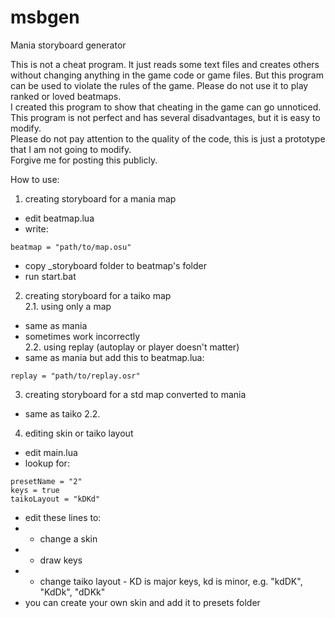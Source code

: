 # msbgen
Mania storyboard generator  

This is not a cheat program. It just reads some text files and creates others without changing anything in the game code or game files. But this program can be used to violate the rules of the game. Please do not use it to play ranked or loved beatmaps.  
I created this program to show that cheating in the game can go unnoticed. This program is not perfect and has several disadvantages, but it is easy to modify.  
Please do not pay attention to the quality of the code, this is just a prototype that I am not going to modify.  
Forgive me for posting this publicly.  

How to use:  

1. creating storyboard for a mania map  
* edit beatmap.lua  
* write:  
```
beatmap = "path/to/map.osu"
```
* copy _storyboard folder to beatmap's folder  
* run start.bat  

2. creating storyboard for a taiko map  
2.1. using only a map  
* same as mania  
* sometimes work incorrectly  
2.2. using replay (autoplay or player doesn't matter)  
* same as mania but add this to beatmap.lua:  
```
replay = "path/to/replay.osr"
```

3. creating storyboard for a std map converted to mania  
* same as taiko 2.2.  

4. editing skin or taiko layout  
* edit main.lua  
* lookup for:  
```
presetName = "2"
keys = true
taikoLayout = "kDKd"
```
* edit these lines to:  
* * change a skin  
* * draw keys  
* * change taiko layout - KD is major keys, kd is minor, e.g. "kdDK", "KdDk", "dDKk"  
* you can create your own skin and add it to presets folder  

